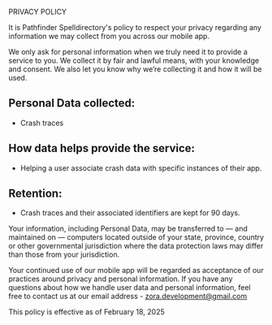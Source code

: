 PRIVACY POLICY

It is Pathfinder Spelldirectory's policy to respect your privacy regarding any information we may collect from you across our mobile app.

We only ask for personal information when we truly need it to provide a service to you. We collect it by fair and lawful means, with your knowledge and consent. We also let you know why we’re collecting it and how it will be used.

## Personal Data collected:
- Crash traces

## How data helps provide the service:
- Helping a user associate crash data with specific instances of their app.

## Retention:
- Crash traces and their associated identifiers are kept for 90 days.

Your information, including Personal Data, may be transferred to — and maintained on — computers located outside of your state, province, country or other governmental jurisdiction where the data protection laws may differ than those from your jurisdiction.

Your continued use of our mobile app will be regarded as acceptance of our practices around privacy and personal information. If you have any questions about how we handle user data and personal information, feel free to contact us at our email address - zora.development@gmail.com

This policy is effective as of February 18, 2025
